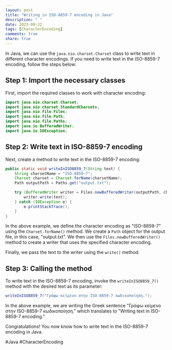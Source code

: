 ```yaml
---
layout: post
title: "Writing in ISO-8859-7 encoding in Java"
description: " "
date: 2023-09-22
tags: [CharacterEncoding]
comments: true
share: true
---
```


In Java, we can use the `java.nio.charset.Charset` class to write text in different character encodings. If you need to write text in the ISO-8859-7 encoding, follow the steps below:

## Step 1: Import the necessary classes

First, import the required classes to work with character encoding:

```java
import java.nio.charset.Charset;
import java.nio.charset.StandardCharsets;
import java.nio.file.Files;
import java.nio.file.Path;
import java.nio.file.Paths;
import java.io.BufferedWriter;
import java.io.IOException;
```

## Step 2: Write text in ISO-8859-7 encoding

Next, create a method to write text in the ISO-8859-7 encoding:

```java
public static void writeInISO8859_7(String text) {
    String charsetName = "ISO-8859-7";
    Charset charset = Charset.forName(charsetName);
    Path outputPath = Paths.get("output.txt");

    try (BufferedWriter writer = Files.newBufferedWriter(outputPath, charset)) {
        writer.write(text);
    } catch (IOException e) {
        e.printStackTrace();
    }
}
```

In the above example, we define the character encoding as "ISO-8859-7" using the `Charset.forName()` method. We create a `Path` object for the output file, in this case, "output.txt". We then use the `Files.newBufferedWriter()` method to create a writer that uses the specified character encoding.

Finally, we pass the text to the writer using the `write()` method.

## Step 3: Calling the method

To write text in the ISO-8859-7 encoding, invoke the `writeInISO8859_7()` method with the desired text as its parameter:

```java
writeInISO8859_7("Γράφω κείμενο στην ISO-8859-7 κωδικοποίηση.");
```

In the above example, we are writing the Greek sentence "Γράφω κείμενο στην ISO-8859-7 κωδικοποίηση." which translates to "Writing text in ISO-8859-7 encoding."

Congratulations! You now know how to write text in the ISO-8859-7 encoding in Java.

#Java #CharacterEncoding